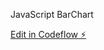 JavaScript BarChart

[Edit in Codeflow ⚡️](https://stackblitz.com/~/github.com/Ratan1995/Bar-Chart-re-creation-using-JavaScript)
